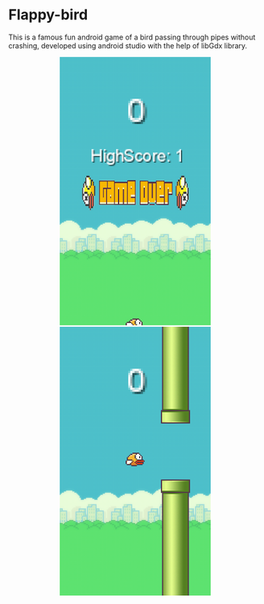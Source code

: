 # Flappy-bird

This is a famous fun android game of a bird passing through pipes without crashing,
developed using android studio with the help of libGdx library. 
<br>
<p align="center">
<img src="Screenshot_20180613-112644.png" width="300px"></img>
<img src="Screenshot_20180613-112713.png" width="300px"></img>

</p>
